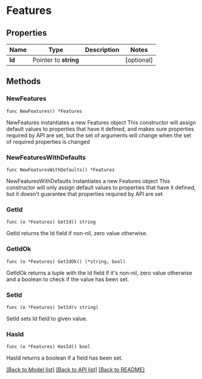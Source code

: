 # Features

## Properties

Name | Type | Description | Notes
------------ | ------------- | ------------- | -------------
**Id** | Pointer to **string** |  | [optional] 

## Methods

### NewFeatures

`func NewFeatures() *Features`

NewFeatures instantiates a new Features object
This constructor will assign default values to properties that have it defined,
and makes sure properties required by API are set, but the set of arguments
will change when the set of required properties is changed

### NewFeaturesWithDefaults

`func NewFeaturesWithDefaults() *Features`

NewFeaturesWithDefaults instantiates a new Features object
This constructor will only assign default values to properties that have it defined,
but it doesn't guarantee that properties required by API are set

### GetId

`func (o *Features) GetId() string`

GetId returns the Id field if non-nil, zero value otherwise.

### GetIdOk

`func (o *Features) GetIdOk() (*string, bool)`

GetIdOk returns a tuple with the Id field if it's non-nil, zero value otherwise
and a boolean to check if the value has been set.

### SetId

`func (o *Features) SetId(v string)`

SetId sets Id field to given value.

### HasId

`func (o *Features) HasId() bool`

HasId returns a boolean if a field has been set.


[[Back to Model list]](../README.md#documentation-for-models) [[Back to API list]](../README.md#documentation-for-api-endpoints) [[Back to README]](../README.md)


